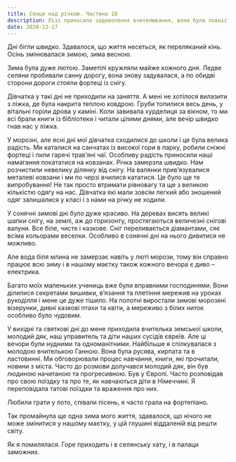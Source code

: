 ```yaml
---
title: Сонце над річкою. Частина 10
description: Лізі приносило задоволення вчителювання, вона була повністю заклопотана у ньому, але самотність її душила, друзів у неї не було
date: 2020-12-17
---
```


Дні бігли швидко. Здавалося, що життя несеться, як переляканий кінь. Осінь змінювалася зимою, зима весною.

Зима була дуже лютою. Заметілі кружляли майже кожного дня. Ледве селяни пробивали санну дорогу, вона знову задувалася, а по обидві сторони дороги стояли фортеці із снігу.

Дівчатка у такі дні не приходили на заняття. А мені не хотілося вилазити з ліжка, де була накрита теплою ковдрою. Груби топилися весь день, у вітальні горіли дрова у каміні. Коли завивала хурделиця за вікном, то ми всі брали книги із бібліотеки і читали цілими днями, але вечір швидко гнав нас у ліжка.

У морозні, але ясні дні мої дівчатка сходилися до школи і це була велика радість. Ми каталися на санчатах із високої гори в парку, робили сніжні фортеці і пили гарячі трав’яні чаї. Особливу радість приносили наші намагання покататися на ковзанах. Річка замерзла швидко. Нам розчистили невелику ділянку від снігу. На валянки прив’язувалися металеві ковзани і ми по черзі вчилися кататися. Це було ще те випробування! Не так просто втримати рівновагу та ще з великою кількістю одягу на нас. Дівчатка які мали зовсім легкий або зношений одяг залишалися у класі і з нами на річку не ходили.

У сонячні зимові дні було дуже красиво. На деревах висять великі шапки снігу, на землі, аж до горизонту, простягаються величезні снігові валуни. Все біле, чисте і казкове. Сніг переливається діамантами, сяє всіма кольорами веселки. Особливо в сонячні дні на нього дивитися не можливо.

Але вода біля млина не замерзає навіть у люті морози, тому він справно працює всю зиму і в нашому маєтку також кожного вечора є диво – електрика.

Багато моїх маленьких учениць вже були вправними господинями. Вони ділилися секретами вишивки, в’язання та плетіння мережив на уроках рукоділля і мене це дуже тішило. На полотні виростали зимові морозяні візерунки, дивні казкові птахи та квіти, а мереживо з білих ниток особливо було чудовим.

У вихідні та святкові дні до мене приходила вчителька земської школи, молодий дяк, наш управитель та діти наших сусідів євреїв. Але ці вечори були нудними та одноманітними. Найбільше я спілкувалася з молодою вчителькою Ганною. Вона була русява, кирпата та в ластовинні. Ми обговорювали процес навчання, книги, які прочитали, новини з міста. Часто до розмови долучався молодий дяк, він був людиною начитаною та прогресивною. Був у Європі. Часто розповідав про свою поїздку та про те, як навчаються діти в Німеччині. Я переповідала татові поїздки та враження про них.

Любили грати у лото, співали пісень, я часто грала на фортепіано.

Так промайнула ще одна зима мого життя, здавалося, що нічого не може змінитися у нашому маєтку, у цій глушині віддаленій від решти світу.

Як я помилялася.  Горе приходить і в селянську хату, і в палаци заможних.
